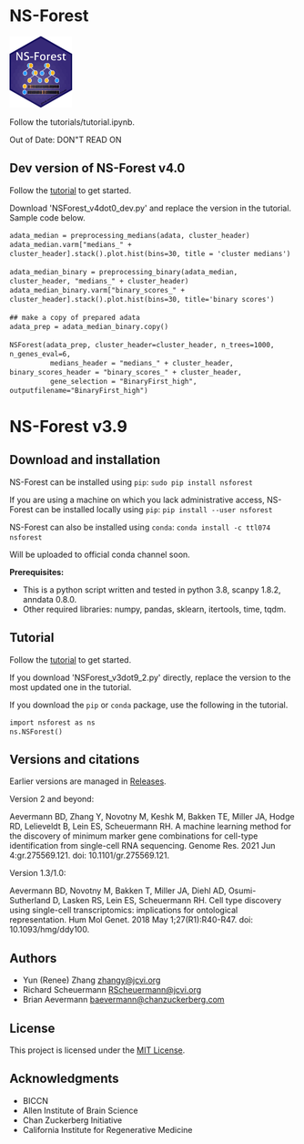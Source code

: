 # NS-Forest
<img src="NS-Forest-sticker.png" width="110" height="125">

Follow the tutorials/tutorial.ipynb. 

Out of Date: DON"T READ ON

## Dev version of NS-Forest v4.0

Follow the [tutorial](https://jcventerinstitute.github.io/celligrate/tutorials/NS-Forest_tutorial.html) to get started.

Download 'NSForest_v4dot0_dev.py' and replace the version in the tutorial. Sample code below.

```
adata_median = preprocessing_medians(adata, cluster_header)
adata_median.varm["medians_" + cluster_header].stack().plot.hist(bins=30, title = 'cluster medians')

adata_median_binary = preprocessing_binary(adata_median, cluster_header, "medians_" + cluster_header)
adata_median_binary.varm["binary_scores_" + cluster_header].stack().plot.hist(bins=30, title='binary scores')

## make a copy of prepared adata
adata_prep = adata_median_binary.copy()

NSForest(adata_prep, cluster_header=cluster_header, n_trees=1000, n_genes_eval=6,
          medians_header = "medians_" + cluster_header, binary_scores_header = "binary_scores_" + cluster_header,
          gene_selection = "BinaryFirst_high", outputfilename="BinaryFirst_high")
```
# NS-Forest v3.9
## Download and installation

NS-Forest can be installed using `pip`:
`sudo pip install nsforest`

If you are using a machine on which you lack administrative access, NS-Forest can be installed locally using `pip`:
`pip install --user nsforest`

NS-Forest can also be installed using `conda`:
`conda install -c ttl074 nsforest`

Will be uploaded to official conda channel soon.

**Prerequisites:**
* This is a python script written and tested in python 3.8, scanpy 1.8.2, anndata 0.8.0.
* Other required libraries: numpy, pandas, sklearn, itertools, time, tqdm.

## Tutorial

Follow the [tutorial](https://jcventerinstitute.github.io/celligrate/tutorials/NS-Forest_tutorial.html) to get started.

If you download 'NSForest_v3dot9_2.py' directly, replace the version to the most updated one in the tutorial.

If you download the `pip` or `conda` package, use the following in the tutorial.

```
import nsforest as ns
ns.NSForest()
```

## Versions and citations

Earlier versions are managed in [Releases](https://github.com/JCVenterInstitute/NSForest/releases).  

Version 2 and beyond:

Aevermann BD, Zhang Y, Novotny M, Keshk M, Bakken TE, Miller JA, Hodge RD, Lelieveldt B, Lein ES, Scheuermann RH. A machine learning method for the discovery of minimum marker gene combinations for cell-type identification from single-cell RNA sequencing. Genome Res. 2021 Jun 4:gr.275569.121. doi: 10.1101/gr.275569.121.

Version 1.3/1.0:

Aevermann BD, Novotny M, Bakken T, Miller JA, Diehl AD, Osumi-Sutherland D, Lasken RS, Lein ES, Scheuermann RH. Cell type discovery using single-cell transcriptomics: implications for ontological representation. Hum Mol Genet. 2018 May 1;27(R1):R40-R47. doi: 10.1093/hmg/ddy100.

## Authors

* Yun (Renee) Zhang zhangy@jcvi.org
* Richard Scheuermann RScheuermann@jcvi.org
* Brian Aevermann baevermann@chanzuckerberg.com

## License

This project is licensed under the [MIT License](https://github.com/JCVenterInstitute/NSForest/blob/master/LICENSE).

## Acknowledgments

* BICCN
* Allen Institute of Brain Science
* Chan Zuckerberg Initiative
* California Institute for Regenerative Medicine
